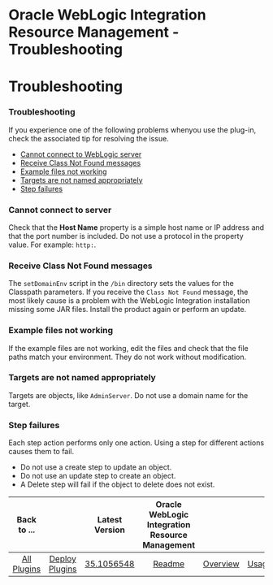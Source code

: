 
Oracle WebLogic Integration Resource Management - Troubleshooting
=================================================================

# Troubleshooting


### Troubleshooting




If you experience one of the following problems whenyou use the plug-in, check the associated tip for resolving the issue.

* [Cannot connect to WebLogic server](#ts1)
* [Receive Class Not Found messages](#ts2)
* [Example files not working](#ts3)
* [Targets are not named appropriately](#ts4)
* [Step failures](#ts5)


### Cannot connect to server

Check that the **Host Name** property is a simple host name or IP address and that the port number is included. Do not use a protocol in the property value. For example: `http:`.


### Receive Class Not Found messages

The `setDomainEnv` script in the `/bin` directory sets the values for the Classpath parameters. If you receive the `Class Not Found` message, the most likely cause is a problem with the WebLogic Integration installation missing some JAR files. Install the product again or perform an update.


### Example files not working

If the example files are not working, edit the files and check that the file paths match your environment. They do not work without modification.


### Targets are not named appropriately

Targets are objects, like `AdminServer`. Do not use a domain name for the target.


### Step failures

Each step action performs only one action. Using a step for different actions causes them to fail.

* Do not use a create step to update an object.
* Do not use an update step to create an object.
* A Delete step will fail if the object to delete does not exist.

|Back to ...||Latest Version|Oracle WebLogic Integration Resource Management |||||
| :---: | :---: | :---: | :---: | :---: | :---: | :---: | :---: |
|[All Plugins](../../index.md)|[Deploy Plugins](../README.md)|[35.1056548](https://raw.githubusercontent.com/UrbanCode/IBM-UCD-PLUGINS/main/files/plugin-air-WLI-Resource-Management/plugin-air-WLI-Resource-Management-35.1056548.zip)|[Readme](README.md)|[Overview](overview.md)|[Usage](usage.md)|[Steps](steps.md)|[Downloads](downloads.md)|

